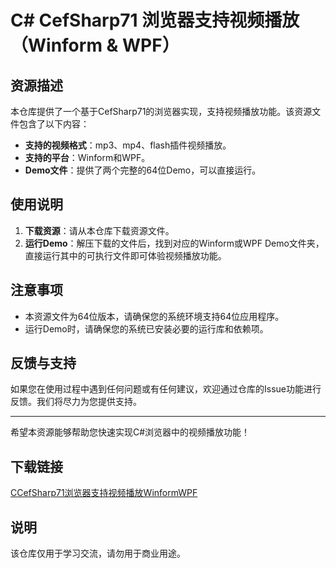 # C# CefSharp71 浏览器支持视频播放（Winform & WPF）

## 资源描述

本仓库提供了一个基于CefSharp71的浏览器实现，支持视频播放功能。该资源文件包含了以下内容：

- **支持的视频格式**：mp3、mp4、flash插件视频播放。
- **支持的平台**：Winform和WPF。
- **Demo文件**：提供了两个完整的64位Demo，可以直接运行。

## 使用说明

1. **下载资源**：请从本仓库下载资源文件。
2. **运行Demo**：解压下载的文件后，找到对应的Winform或WPF Demo文件夹，直接运行其中的可执行文件即可体验视频播放功能。

## 注意事项

- 本资源文件为64位版本，请确保您的系统环境支持64位应用程序。
- 运行Demo时，请确保您的系统已安装必要的运行库和依赖项。

## 反馈与支持

如果您在使用过程中遇到任何问题或有任何建议，欢迎通过仓库的Issue功能进行反馈。我们将尽力为您提供支持。

---

希望本资源能够帮助您快速实现C#浏览器中的视频播放功能！

## 下载链接
[CCefSharp71浏览器支持视频播放WinformWPF](https://pan.quark.cn/s/bda46b146346)

## 说明

该仓库仅用于学习交流，请勿用于商业用途。
